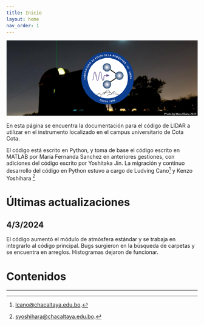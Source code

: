 ```yaml
---
title: Inicio
layout: home
nav_order: 1
---
```

![](preanalisis/figs/portrait.png)

En esta página se encuentra la documentación para el código de LIDAR a utilizar en el instrumento localizado en el campus universitario de Cota Cota.

El código está escrito en Python, y toma de base el código escrito en MATLAB por María Fernanda Sanchez en anteriores gestiones, con adiciones del código escrito por Yoshitaka Jin. La migración y continuo desarrollo del código en Python estuvo a cargo de Ludving Cano[^1] y Kenzo Yoshihara [^2]

# Últimas actualizaciones
## 4/3/2024
El código aumentó el módulo de atmósfera estándar y se trabaja en integrarlo al código principal. Bugs surgieron en la búsqueda de carpetas y se encuentra en arreglos. Histogramas dejaron de funcionar.

# Contenidos



----

[^1]: [lcano@chacaltaya.edu.bo](mailto:lcano@chacaltaya.edu.bo).
[^2]: [syoshihara@chacaltaya.edu.bo](mailto:syoshihara@chacaltaya.edu.bo).

